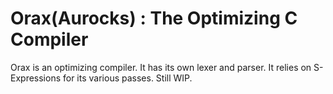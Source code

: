 # Orax(Aurocks) : The Optimizing C Compiler


Orax is an optimizing compiler. It has its own lexer and parser. It relies on S-Expressions for its various passes. Still WIP.
